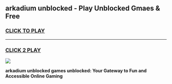
## arkadium unblocked - Play Unblocked Gmaes & Free
<h3>
<a href="https://news.freeplayer.one?title=arkadium_unblocked&ref=16F">CLICK TO PLAY</a></h3>
<hr>

<h3>
<a href="https://news.freeplayer.one?title=arkadium_unblocked&ref=16F">CLICK 2 PLAY</a>
  
</h3>

<a href="https://news.freeplayer.one?title=arkadium_unblocked&ref=16F/"><img src="https://clearcache.store/games.png"></a>


**arkadium unblocked games unblocked: Your Gateway to Fun and Accessible Online Gaming**
